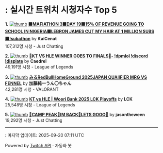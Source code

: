 # : 실시간 트위치 시청자수 Top 5

**1.** [![thumb](https://static-cdn.jtvnw.net/previews-ttv/live_user_kaicenat-320x180.jpg)](https://twitch.tv/KaiCenat)
**[🟩MAFIATHON 3🟩DAY 19🟩15% OF REVENUE GOING TO SCHOOL IN NIGERIA🟩LEBRON JAMES CUT MY HAIR AT 1 MILLION SUBS🟩!subathon](https://twitch.tv/KaiCenat)** by **KaiCenat**<br>107,312명 시청  - Just Chatting

**2.** [![thumb](https://static-cdn.jtvnw.net/previews-ttv/live_user_caedrel-320x180.jpg)](https://twitch.tv/Caedrel)
**[🔴KT VS HLE WINNER GOES TO FINALS🔴-  !dpmlol !discord !displate](https://twitch.tv/Caedrel)** by **Caedrel**<br>49,191명 시청  - League of Legends

**3.** [![thumb](https://static-cdn.jtvnw.net/previews-ttv/live_user_kato_junichi0817-320x180.jpg)](https://twitch.tv/加藤純一うん〇ちゃん)
**[みるRedBullHomeGround 2025JAPAN QUAlIFIER MRG VS FENNEL](https://twitch.tv/加藤純一うん〇ちゃん)** by **加藤純一うん〇ちゃん**<br>42,281명 시청  - VALORANT

**4.** [![thumb](https://static-cdn.jtvnw.net/previews-ttv/live_user_lck-320x180.jpg)](https://twitch.tv/LCK)
**[KT vs HLE | Woori Bank 2025 LCK Playoffs](https://twitch.tv/LCK)** by **LCK**<br>25,548명 시청  - League of Legends

**5.** [![thumb](https://static-cdn.jtvnw.net/previews-ttv/live_user_jasontheween-320x180.jpg)](https://twitch.tv/jasontheween)
**[🔴CAMP PEAK🔴IM BACK🔴LETS GOOO🔴](https://twitch.tv/jasontheween)** by **jasontheween**<br>19,292명 시청  - Just Chatting


---
: 마지막 업데이트: 2025-09-20 07:11 UTC

Powered by [Twitch API](https://dev.twitch.tv/docs/api/reference) · 자동화 봇